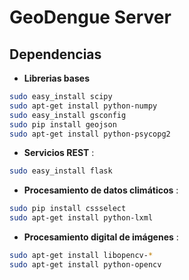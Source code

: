 GeoDengue Server
===

Dependencias
---
* **Librerias bases**

```sh
sudo easy_install scipy
sudo apt-get install python-numpy
sudo easy_install gsconfig
sudo pip install geojson
sudo apt-get install python-psycopg2
```

* **Servicios REST** :

```sh
sudo easy_install flask
```
* **Procesamiento de datos climáticos** :

```sh
sudo pip install cssselect
sudo apt-get install python-lxml
```
* **Procesamiento digital de imágenes** :

```sh
sudo apt-get install libopencv-*
sudo apt-get install python-opencv
```
